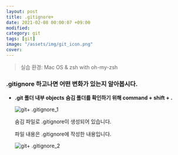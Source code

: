 ```yaml
---
layout: post
title: .gitignore+
date: 2021-02-08 00:00:07 +09:00
modified: 
category: git
tags: [git]
image: "/assets/img/git_icon.png"
cover: 
---
```


>실습 환경: Mac OS & zsh with oh-my-zsh

### .gitignore 하고나면 어떤 변화가 있는지 알아봅시다. 

- **.git 폴더 내부 objects**
    **숨김 폴더를 확인하기 위해 command + shift + .**

    ![git+ .gitignore_1](https://krispediadot.github.io/assets/images/git+_.gitignore_1.jpg)

    숨김 파일로 .gitignore이 생성되어 있습니다.<br>

    파일 내용은 .gitignore에 작성한 내용입니다. 
    

    ![git+ .gitignore_2](https://krispediadot.github.io/assets/images/git+_.gitignore_2.jpg)

    